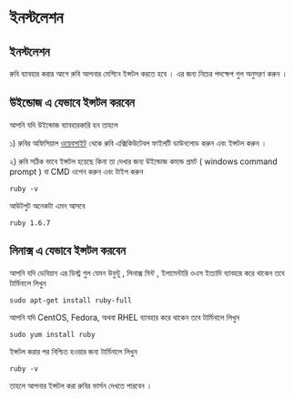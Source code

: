 # ইনস্টলেশন

## ইনস্টলেশন

রুবি ব্যাবহার করার আগে রুবি আপনার মেশিনে ইন্সটল করতে হবে । এর জন্য নিচের পদক্ষেপ গুল অনুসরণ করুন ।

## উইন্ডোজ এ যেভাবে ইন্সটল করবেন

আপনি যদি উইন্ডোজ ব্যাবহারকারি হন তাহলে

১\) রুবির অফিসিয়াল [ওয়েবসাইট](https://www.ruby-lang.org/en/downloads/) থেকে রুবি এক্সিকিউটেবল ফাইলটি ডাউনলোড করুন এবং ইন্সটল করুন ।

২\) রুবি সঠিক ভাবে ইন্সটল হয়েছে কিনা তা দেখার জন্য উইন্ডোজ কমান্ড প্রমট \( windows command prompt \) বা CMD ওপেন করুন এবং টাইপ করুন

`ruby -v`

আউটপুট অনেকটা এমন আসবে

`ruby 1.6.7`

## লিনাক্স এ যেভাবে ইন্সটল করবেন

আপনি যদি ডেবিয়ান এর ডিস্ট্র গুল যেমন উবুন্টু , লিনাক্স মিন্ট , ইলামেন্টারি ওএস ইত্যাদি ব্যাবহার করে থাকেন তবে টার্মিনালে লিখুন

`sudo apt-get install ruby-full`

আপনি যদি CentOS, Fedora, অথবা RHEL ব্যাবহার করে থাকেন তবে টার্মিনালে লিখুন

`sudo yum install ruby`

ইন্সটল করার পর নিশ্চিত হওয়ার জন্য টার্মিনালে লিখুন

`ruby -v`

তাহলে আপনার ইন্সটল করা রুবির ভার্সন দেখতে পারবেন ।

